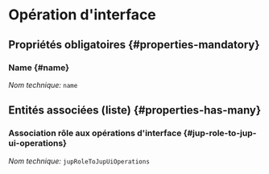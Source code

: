 # Opération d'interface
<!--- THIS FILE IS GENERATED PLEASE DO NOT EDIT IT DIRECTLY --->



<OH code="jupUiOperation"/>




## Propriétés obligatoires {#properties-mandatory}
    
### Name {#name}



*Nom technique:* ```name```
<PH code="jupUiOperation:name"/>

    





## Entités associées (liste) {#properties-has-many}

### Association rôle aux opérations d'interface {#jup-role-to-jup-ui-operations}



*Nom technique:* ```jupRoleToJupUiOperations```
<PH code="jupUiOperation:jupRoleToJupUiOperations"/>




